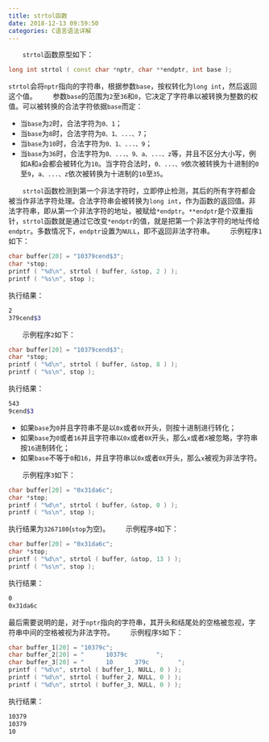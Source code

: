 ```yaml
---
title: strtol函数
date: 2018-12-13 09:59:50
categories: C语言语法详解
---
```

&emsp;&emsp;`strtol`函数原型如下：

``` cpp
long int strtol ( const char *nptr, char **endptr, int base );
```

`strtol`会将`nptr`指向的字符串，根据参数`base`，按权转化为`long int`，然后返回这个值。
&emsp;&emsp;参数`base`的范围为`2`至`36`和`0`，它决定了字符串以被转换为整数的权值。可以被转换的合法字符依据`base`而定：

- 当`base`为`2`时，合法字符为`0、1`；
- 当`base`为`8`时，合法字符为`0、1、...、7`；
- 当`base`为`10`时，合法字符为`0、1、...、9`；
- 当`base`为`36`时，合法字符为`0、...、9、a、...、z`等，并且不区分大小写，例如`A`和`a`会都会被转化为`10`。当字符合法时，`0、...、9`依次被转换为十进制的`0`至`9`，`a、...、z`依次被转换为十进制的`10`至`35`。

&emsp;&emsp;`strtol`函数检测到第一个非法字符时，立即停止检测，其后的所有字符都会被当作非法字符处理。合法字符串会被转换为`long int`，作为函数的返回值。非法字符串，即从第一个非法字符的地址，被赋给`*endptr`。`**endptr`是个双重指针，`strtol`函数就是通过它改变`*endptr`的值，就是把第一个非法字符的地址传给`endptr`。多数情况下，`endptr`设置为`NULL`，即不返回非法字符串。
&emsp;&emsp;示例程序`1`如下：

``` cpp
char buffer[20] = "10379cend$3";
char *stop;
printf ( "%d\n", strtol ( buffer, &stop, 2 ) );
printf ( "%s\n", stop );
```

执行结果：

``` bash
2
379cend$3
```

&emsp;&emsp;示例程序`2`如下：

``` cpp
char buffer[20] = "10379cend$3";
char *stop;
printf ( "%d\n", strtol ( buffer, &stop, 8 ) );
printf ( "%s\n", stop );
```

执行结果：

``` bash
543
9cend$3
```

- 如果`base`为`0`并且字符串不是以`0x`或者`0X`开头，则按十进制进行转化；
- 如果`base`为`0`或者`16`并且字符串以`0x`或者`0X`开头，那么`x`或者`X`被忽略，字符串按`16`进制转化；
- 如果`base`不等于`0`和`16`，并且字符串以`0x`或者`0X`开头，那么`x`被视为非法字符。

&emsp;&emsp;示例程序`3`如下：

``` cpp
char buffer[20] = "0x31da6c";
char *stop;
printf ( "%d\n", strtol ( buffer, &stop, 0 ) );
printf ( "%s\n", stop );
```

执行结果为`3267180`(`stop`为空)。
&emsp;&emsp;示例程序`4`如下：

``` cpp
char buffer[20] = "0x31da6c";
char *stop;
printf ( "%d\n", strtol ( buffer, &stop, 13 ) );
printf ( "%s\n", stop );
```

执行结果：

``` bash
0
0x31da6c
```

最后需要说明的是，对于`nptr`指向的字符串，其开头和结尾处的空格被忽视，字符串中间的空格被视为非法字符。
&emsp;&emsp;示例程序`5`如下：

``` cpp
char buffer_1[20] = "10379c";
char buffer_2[20] = "      10379c        ";
char buffer_3[20] = "      10      379c        ";
printf ( "%d\n", strtol ( buffer_1, NULL, 0 ) );
printf ( "%d\n", strtol ( buffer_2, NULL, 0 ) );
printf ( "%d\n", strtol ( buffer_3, NULL, 0 ) );
```

执行结果：

``` bash
10379
10379
10
```